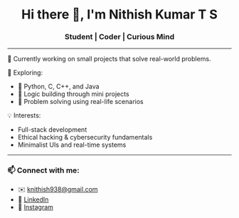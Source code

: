 <h1 align="center">Hi there 👋, I'm Nithish Kumar T S</h1>
<h3 align="center">Student | Coder | Curious Mind</h3>

---

🌱 Currently working on small projects that solve real-world problems.

🔧 Exploring:
- 🔹 Python, C, C++, and Java
- 🔹 Logic building through mini projects
- 🔹 Problem solving using real-life scenarios

💡 Interests:
- Full-stack development
- Ethical hacking & cybersecurity fundamentals
- Minimalist UIs and real-time systems

---

### 📫 Connect with me:
- ✉️ knithish938@gmail.com
- 🔗 [LinkedIn](https://www.linkedin.com/in/nithish-kumar-t-s-349942325/)
- 📸 [Instagram](https://www.instagram.com/nithishx_o/)

